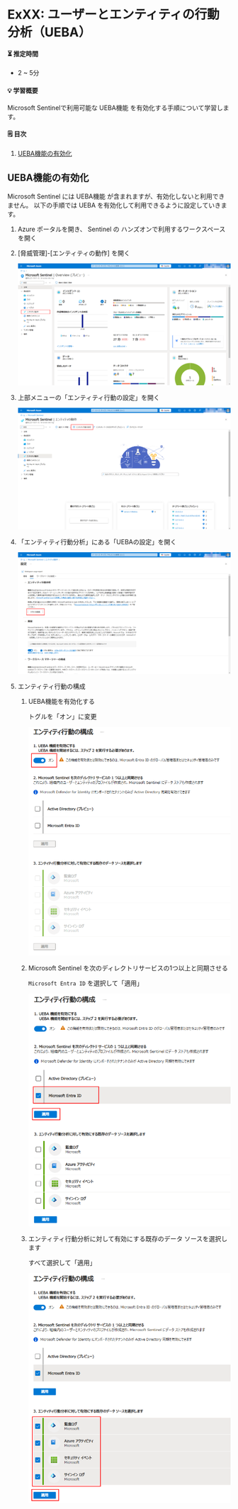# ExXX: ユーザーとエンティティの行動分析（UEBA）

#### ⏳ 推定時間

- 2 ~ 5分

#### 💡 学習概要

Microsoft Sentinelで利用可能な UEBA機能 を有効化する手順について学習します。

#### 🗒️ 目次

1. [UEBA機能の有効化](#ueba機能の有効化)


## UEBA機能の有効化

Microsoft Sentinel には UEBA機能 が含まれますが、有効化しないと利用できません。
以下の手順では UEBA を有効化して利用できるように設定していきます。

1. Azure ポータルを開き、 Sentinel の ハンズオンで利用するワークスペースを開く

1. [脅威管理]-[エンティティの動作] を開く

    ![](../images/ex06/001-setupueba.png)

1. 上部メニューの「エンティティ行動の設定」を開く

    ![](../images/ex06/002-setupueba.png)

1. 「エンティティ行動分析」にある「UEBAの設定」を開く

    ![](../images/ex06/003-setupueba.png)

1. エンティティ行動の構成

    1. UEBA機能を有効化する

        トグルを「オン」に変更

        ![](../images/ex06/004a-setupueba.png)

    1. Microsoft Sentinel を次のディレクトリサービスの1つ以上と同期させる

        `Microsoft Entra ID` を選択して「適用」

        ![](../images/ex06/004b-setupueba.png)

    1. エンティティ行動分析に対して有効にする既存のデータ ソースを選択します

        すべて選択して「適用」

        ![](../images/ex06/004c-setupueba.png)


